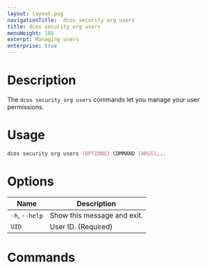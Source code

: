```yaml
---
layout: layout.pug
navigationTitle:  dcos security org users
title: dcos security org users
menuWeight: 185
excerpt: Managing users
enterprise: true
---
```


# Description

The `dcos security org users` commands let you manage your user permissions.

# Usage

```bash
dcos security org users [OPTIONS] COMMAND [ARGS]...
```


# Options
 
| Name |  Description |
|---------|-------------|
|  `-h`, `--help` |  Show this message and exit.|
| `UID` | User ID. (Required)|


# Commands